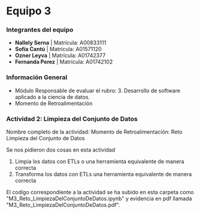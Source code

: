 # **Equipo 3**

### **Integrantes del equipo**
- **Nallely Serna** | Matrícula: A00833111
- **Sofía Cantú** | Matrícula: A01571120
- **Ozner Leyva** | Matrícula: A01742377
- **Fernanda Perez** | Matrícula: A01742102

### **Información General**
- Módulo Responsable de evaluar el rubro: 3. Desarrollo de software aplicado a la ciencia de datos.
- Momento de Retroalimentación

### **Actividad 2: Limpieza del Conjunto de Datos**

Nombre completo de la actividad: Momento de Retroalimentación: Reto Limpieza del Conjunto de Datos 

Se nos pidieron dos cosas en esta actividad
1. Limpia los datos con ETLs o una herramienta equivalente de manera correcta
2. Transforma los datos con ETLs una herramienta equivalente de manera correcta

El codigo correspondiente a la actividad se ha subido en esta carpeta como "M3_Reto_LimpiezaDelConjuntoDeDatos.ipynb" y evidencia en pdf llamada "M3_Reto_LimpiezaDelConjuntoDeDatos.pdf".

